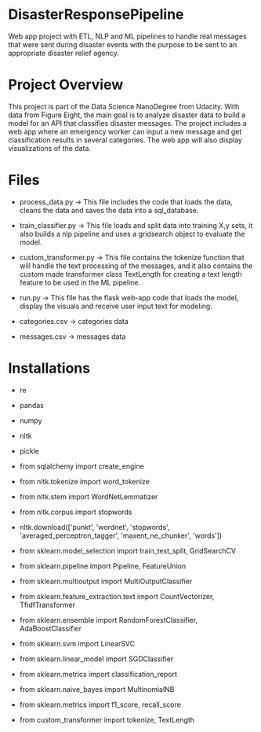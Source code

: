 # DisasterResponsePipeline
Web app project with ETL, NLP and ML pipelines to handle real messages that were sent during disaster events with the purpose to be sent to an appropriate disaster relief agency. 

# Project Overview
This project is part of the Data Science NanoDegree from Udacity. With data from Figure Eight, the main goal is to analyze disaster data to build a model for an API that classifies disaster messages. The project includes a web app where an emergency worker can input a new message and get classification results in several categories. The web app will also display visualizations of the data. 

# Files

* process_data.py -> This file includes the code that loads the data, cleans the data and saves the data into a sql_database.

* train_classifier.py -> This file loads and split data into training X,y sets, it also builds a nlp pipeline and uses a gridsearch object to evaluate the model.

* custom_transformer.py -> This file contains the tokenize function that will handle the text processing of the messages, and it also contains the custom made transformer class TextLength for creating a text length feature to be used in the ML pipeline. 

* run.py -> This file has the flask web-app code that loads the model, display the visuals and receive user input text for modeling.

* categories.csv -> categories data

* messages.csv -> messages data

# Installations

* re
* pandas
* numpy
* nltk
* pickle
* from sqlalchemy import create_engine

* from nltk.tokenize import word_tokenize
* from nltk.stem import WordNetLemmatizer
* from nltk.corpus import stopwords
* nltk.download(['punkt', 'wordnet', 'stopwords', 'averaged_perceptron_tagger', 'maxent_ne_chunker', 'words'])
* from sklearn.model_selection import train_test_split, GridSearchCV
* from sklearn.pipeline import Pipeline, FeatureUnion
* from sklearn.multioutput import MultiOutputClassifier
* from sklearn.feature_extraction.text import CountVectorizer, TfidfTransformer
* from sklearn.ensemble import RandomForestClassifier, AdaBoostClassifier
* from sklearn.svm import LinearSVC
* from sklearn.linear_model import SGDClassifier
* from sklearn.metrics import classification_report
* from sklearn.naive_bayes import MultinomialNB
* from sklearn.metrics import f1_score, recall_score
* from custom_transformer import tokenize, TextLength


